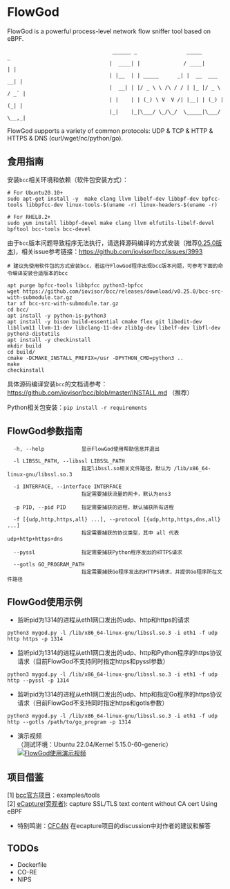 # FlowGod

FlowGod is a powerful process-level network flow sniffer tool based on eBPF.
```
                                  ______ _                _____           _ 
                                 |  ____| |              / ____|         | |
                                 | |__  | | _____      _| |  __  ___   __| |
                                 |  __| | |/ _ \ \ /\ / / | |_ |/ _ \ / _` |
                                 | |    | | (_) \ V  V /| |__| | (_) | (_| |
                                 |_|    |_|\___/ \_/\_/  \_____|\___/ \__,_|
```
FlowGod supports a variety of common protocols: UDP & TCP & HTTP & HTTPS & DNS (curl/wget/nc/python/go).

## 食用指南
安装`bcc`相关环境和依赖（软件包安装方式）：
```
# For Ubuntu20.10+
sudo apt-get install -y  make clang llvm libelf-dev libbpf-dev bpfcc-tools libbpfcc-dev linux-tools-$(uname -r) linux-headers-$(uname -r)

# For RHEL8.2+
sudo yum install libbpf-devel make clang llvm elfutils-libelf-devel bpftool bcc-tools bcc-devel
```
由于`bcc`版本问题导致程序无法执行，请选择源码编译的方式安装（推荐[0.25.0版本](https://github.com/iovisor/bcc/releases/tag/v0.25.0))，相关issue参考链接：https://github.com/iovisor/bcc/issues/3993
```
# 建议先使用软件包的方式安装bcc，若运行FlowGod程序出现bcc版本问题，可参考下面的命令编译安装合适版本的bcc

apt purge bpfcc-tools libbpfcc python3-bpfcc
wget https://github.com/iovisor/bcc/releases/download/v0.25.0/bcc-src-with-submodule.tar.gz
tar xf bcc-src-with-submodule.tar.gz
cd bcc/
apt install -y python-is-python3
apt install -y bison build-essential cmake flex git libedit-dev   libllvm11 llvm-11-dev libclang-11-dev zlib1g-dev libelf-dev libfl-dev python3-distutils
apt install -y checkinstall
mkdir build
cd build/
cmake -DCMAKE_INSTALL_PREFIX=/usr -DPYTHON_CMD=python3 ..
make
checkinstall
```
具体源码编译安装`bcc`的文档请参考：https://github.com/iovisor/bcc/blob/master/INSTALL.md （推荐）

Python相关包安装：`pip install -r requirements`

## FlowGod参数指南
``` 
  -h, --help            显示FlowGod使用帮助信息并退出
  
  -l LIBSSL_PATH, --libssl LIBSSL_PATH      
                        指定libssl.so相关文件路径，默认为 /lib/x86_64-linux-gnu/libssl.so.3
                  
  -i INTERFACE, --interface INTERFACE    
                        指定需要捕获流量的网卡，默认为ens3
                                        
  -p PID, --pid PID     指定需要捕获的进程，默认捕获所有进程
  
  -f [{udp,http,https,all} ...], --protocol [{udp,http,https,dns,all} ...]      
                        指定需要捕获的协议类型，其中 all 代表 udp+http+https+dns   
                        
  --pyssl               指定需要捕获Python程序发出的HTTPS请求
  
  --gotls GO_PROGRAM_PATH     
                        指定需要捕获Go程序发出的HTTPS请求，并提供Go程序所在文件路径                        
```

## FlowGod使用示例
- 监听pid为1314的进程从eth1网口发出的udp、http和https的请求
```
python3 mygod.py -l /lib/x86_64-linux-gnu/libssl.so.3 -i eth1 -f udp http https -p 1314
```

- 监听pid为1314的进程从eth1网口发出的udp、http和Python程序的https协议请求（目前FlowGod不支持同时指定https和pyssl参数）
```
python3 mygod.py -l /lib/x86_64-linux-gnu/libssl.so.3 -i eth1 -f udp http --pyssl -p 1314
```

- 监听pid为1314的进程从eth1网口发出的udp、http和指定Go程序的https协议请求（目前FlowGod不支持同时指定https和gotls参数）
```
python3 mygod.py -l /lib/x86_64-linux-gnu/libssl.so.3 -i eth1 -f udp http --gotls /path/to/go_program -p 1314
```

- 演示视频   
  （测试环境：Ubuntu 22.04/Kernel 5.15.0-60-generic）   
[![FlowGod使用演示视频](https://i.ytimg.com/vi/W-8VLt-Q4GI/maxresdefault.jpg)](https://youtu.be/W-8VLt-Q4GI "FlowGod使用演示视频")


## 项目借鉴
[1] [bcc官方项目](https://github.com/iovisor/bcc)：examples/tools    
[2] [eCapture(旁观者)](https://github.com/gojue/ecapture): capture SSL/TLS text content without CA cert Using eBPF

- 特别鸣谢：[CFC4N](https://github.com/cfc4n) 在ecapture项目的discussion中对作者的建议和解答

## TODOs
- Dockerfile
- CO-RE
- NIPS
